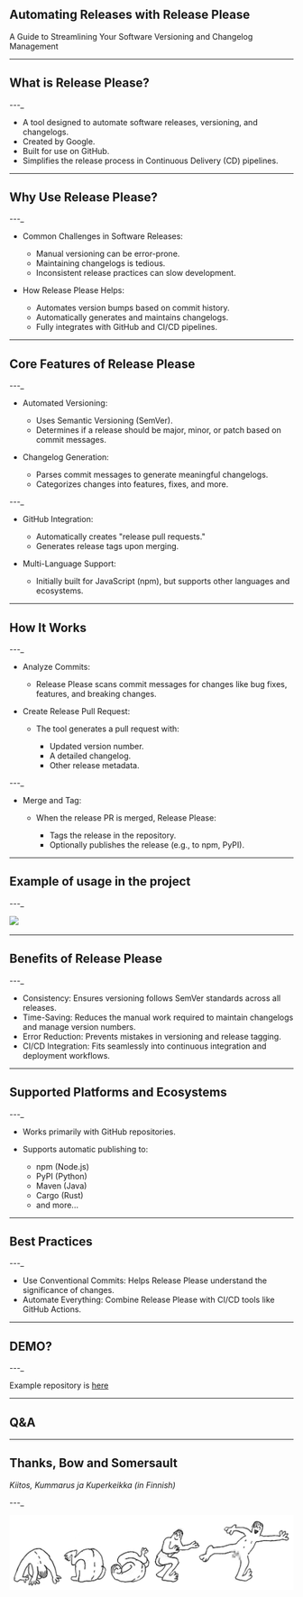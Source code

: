 ## Automating Releases with Release Please

A Guide to Streamlining Your Software Versioning and Changelog Management

---

## What is Release Please?

---_

* A tool designed to automate software releases, versioning, and changelogs.
* Created by Google.
* Built for use on GitHub.
* Simplifies the release process in Continuous Delivery (CD) pipelines.

---

## Why Use Release Please?

---_

* Common Challenges in Software Releases:

  * Manual versioning can be error-prone.
  * Maintaining changelogs is tedious.
  * Inconsistent release practices can slow development.

* How Release Please Helps:

  * Automates version bumps based on commit history.
  * Automatically generates and maintains changelogs.
  * Fully integrates with GitHub and CI/CD pipelines.

---

## Core Features of Release Please

---_

* Automated Versioning:

  * Uses Semantic Versioning (SemVer).
  * Determines if a release should be major, minor, or patch based on commit messages.

* Changelog Generation:

  * Parses commit messages to generate meaningful changelogs.
  * Categorizes changes into features, fixes, and more.

---_

* GitHub Integration:

  * Automatically creates "release pull requests."
  * Generates release tags upon merging.

* Multi-Language Support:

  * Initially built for JavaScript (npm), but supports other languages and ecosystems.

---

## How It Works

---_

* Analyze Commits:

  * Release Please scans commit messages for changes like bug fixes, features, and breaking changes.

* Create Release Pull Request:

  * The tool generates a pull request with:

    * Updated version number.
    * A detailed changelog.
    * Other release metadata.

---_

* Merge and Tag:

  * When the release PR is merged, Release Please:

    * Tags the release in the repository.
    * Optionally publishes the release (e.g., to npm, PyPI).

---

## Example of usage in the project

---_

[![](https://mermaid.ink/img/pako:eNqNksFugzAMhl_FyolJZQ_AoVK1StulEqKVdmGHjBiIRhLkhG5V6bvPELbR2zgkcWx__PmTq6icQpGJunOfVSspwGlfWuDvyRmjQxIn4Jxt0ENwEFqEGmUYCOGdpK3aB0jTLYyvkgtrRyD7ntwZDdowwgGpwYicl8k8_gK1ZaSRPiDd016Q-dpzrtEV-MDa_Agn9EFh37lLRP7FyX6epp_OKjkBaM-anJ32IrXADqXnwmmMhLuthGKUxnCRkhdgHdO-tOcDFXnxv043dy5dxyAbXCtnzHUhQF7cIH1MYdxF5xQfdPe8rYhtRljIwIS3qWy79nTFXTngJgv8lLrzoLRiIwySkVrxpV8nRCn4Qg2WIuOlkvRRitLeuE4OwR0vthJZoAE3gtzQtCKrZec5GnrF2vZaNiTNTwkqHRwd4pOaX9btG8Lx00A?type=png)](https://mermaid.ink/img/pako:eNqNksFugzAMhl_FyolJZQ_AoVK1StulEqKVdmGHjBiIRhLkhG5V6bvPELbR2zgkcWx__PmTq6icQpGJunOfVSspwGlfWuDvyRmjQxIn4Jxt0ENwEFqEGmUYCOGdpK3aB0jTLYyvkgtrRyD7ntwZDdowwgGpwYicl8k8_gK1ZaSRPiDd016Q-dpzrtEV-MDa_Agn9EFh37lLRP7FyX6epp_OKjkBaM-anJ32IrXADqXnwmmMhLuthGKUxnCRkhdgHdO-tOcDFXnxv043dy5dxyAbXCtnzHUhQF7cIH1MYdxF5xQfdPe8rYhtRljIwIS3qWy79nTFXTngJgv8lLrzoLRiIwySkVrxpV8nRCn4Qg2WIuOlkvRRitLeuE4OwR0vthJZoAE3gtzQtCKrZec5GnrF2vZaNiTNTwkqHRwd4pOaX9btG8Lx00A?type=png)

---

## Benefits of Release Please

---_

* Consistency: Ensures versioning follows SemVer standards across all releases.
* Time-Saving: Reduces the manual work required to maintain changelogs and manage version numbers.
* Error Reduction: Prevents mistakes in versioning and release tagging.
* CI/CD Integration: Fits seamlessly into continuous integration and deployment workflows.

---

## Supported Platforms and Ecosystems

---_

* Works primarily with GitHub repositories.
* Supports automatic publishing to:

  * npm (Node.js)
  * PyPI (Python)
  * Maven (Java)
  * Cargo (Rust)
  * and more...

---

## Best Practices

---_

* Use Conventional Commits: Helps Release Please understand the significance of changes.
* Automate Everything: Combine Release Please with CI/CD tools like GitHub Actions.

---

## DEMO?

---_

Example repository is [here](https://github.com/akozlov75/rp-demo)

---

## Q&A

---

## Thanks, Bow and Somersault

*Kiitos, Kummarus ja Kuperkeikka (in Finnish)*

---_

<img src="./img/kumarrus ja kuperkeikka censored.jpg" />
